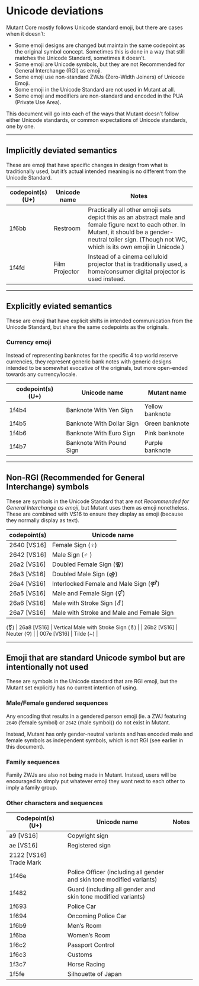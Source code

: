 # Unicode deviations

Mutant Core mostly follows Unicode standard emoji, but there are cases when it doesn’t:

- Some emoji designs are changed but maintain the same codepoint as the original symbol concept. Sometimes this is done in a way that still matches the Unicode Standard, sometimes it doesn’t.
- Some emoji are Unicode symbols, but they are not Recommended for General Interchange (RGI) as emoji.
- Some emoji use non-standard ZWJs (Zero-Width Joiners) of Unicode Emoji.
- Some emoji in the Unicode Standard are not used in Mutant at all.
- Some emoji and modifiers are non-standard and encoded in the PUA (Private Use Area).

This document will go into each of the ways that Mutant doesn’t follow either Unicode standards, or common expectations of Unicode standards, one by one.

----

## Implicitly deviated semantics
These are emoji that have specific changes in design from what is traditionally used, but it’s actual intended meaning is no different from the Unicode Standard.

| codepoint(s) (U+) | Unicode name | Notes |
| ---- | ---- | ---- |
| 1f6bb | Restroom | Practically all other emoji sets depict this as an abstract male and female figure next to each other. In Mutant, it should be a gender-neutral toiler sign. (Though not WC, which is its own emoji in Unicode.) |
| 1f4fd | Film Projector | Instead of a cinema celluloid projector that is traditionally used, a home/consumer digital projector is used instead.

-----

## Explicitly eviated semantics
These are emoji that have explicit shifts in intended communication from the Unicode Standard, but share the same codepoints as the originals.

### Currency emoji
Instead of representing banknotes for the specific 4 top world reserve currencies, they represent generic bank notes with generic designs intended to be somewhat evocative of the originals, but more open-ended towards any currency/locale.

| codepoint(s) (U+) | Unicode name | Mutant name |
| ---- | ---- | ---- |
| 1f4b4 | Banknote With Yen Sign | Yellow banknote |
| 1f4b5 | Banknote With Dollar Sign | Green banknote |
| 1f4b6 | Banknote With Euro Sign | Pink banknote |
| 1f4b7 | Banknote With Pound Sign | Purple banknote |

----

## Non-RGI (Recommended for General Interchange) symbols
These are symbols in the Unicode Standard that are not *Recommended for General Interchange as emoji*, but Mutant uses them as emoji nonetheless. These are combined with VS16 to ensure they display as emoji (because they normally display as text).

| codepoint(s) | Unicode name |
| ---- | ---- |
| 2640 \[VS16] | Female Sign (♀) |
| 2642 \[VS16] | Male Sign (♂ ) |
| 26a2 \[VS16] | Doubled Female Sign (⚢) |
| 26a3 \[VS16] | Doubled Male Sign (⚣) |
| 26a4 \[VS16] | Interlocked Female and Male Sign (⚤) |
| 26a5 \[VS16] | Male and Female Sign (⚥) |
| 26a6 \[VS16] | Male with Stroke Sign (⚦) |
| 26a7 \[VS16] | Male with Stroke and Male and Female Sign |
(⚧)
| 26a8 \[VS16] | Vertical Male with Stroke Sign (⚨) |
| 26b2 \[VS16] | Neuter (⚲) |
| 007e \[VS16] | Tilde (~) |

----

## Emoji that are standard Unicode symbol but are intentionally not used
These are symbols in the Unicode standard that are RGI emoji, but the Mutant set explicitly has no current intention of using.

### Male/Female gendered sequences
Any encoding that results in a gendered person emoji (ie. a ZWJ featuring `2640` (female
symbol) or `2642` (male symbol)) do not exist in Mutant.

Instead, Mutant has only gender-neutral variants and has encoded male and female symbols as
independent symbols, which is not RGI (see earlier in this document). 

### Family sequences
Family ZWJs are also not being made in Mutant. Instead, users will be encouraged to simply put whatever emoji they want next to each other to imply a family group.

### Other characters and sequences
| Codepoint(s) (U+) | Unicode name | Notes |
| ---- | ---- | ---- |
| a9 \[VS16] | Copyright sign | |
| ae \[VS16] | Registered sign | |
| 2122 \[VS16] Trade Mark
| 1f46e | Police Officer (including all gender and skin tone modified variants) | |
| 1f482 | Guard (including all gender and skin tone modified variants) | |
| 1f693 | Police Car | |
| 1f694 | Oncoming Police Car | | 
| 1f6b9 | Men’s Room | |
| 1f6ba | Women’s Room | |
| 1f6c2 | Passport Control | |
| 1f6c3 | Customs | |
| 1f3c7 | Horse Racing | | 
| 1f5fe | Silhouette of Japan | |
